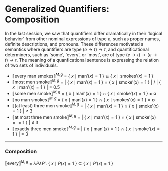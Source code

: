 # Generalized Quantifiers: Composition 

In the last session, we saw that quantifiers differ dramatically in their ‘logical behavior’ from other nominal expressions of type $e$, such as proper names, definite descriptions, and pronouns. These differences motivated a semantics where quantifiers are type $(e \rightarrow t) \rightarrow t$, and quantificational determiners, such as 'some', 'every', or 'most', are of type $(e \rightarrow t) \rightarrow (e \rightarrow t) \rightarrow t$. The meaning of a quanficational sentence is expressing the relation of two sets of individuals. 

- $⟦\text{every man smokes}⟧^{M,g}$ = { $x \mid \text{man}'(x) = 1$ } $\subseteq$ { $x \mid \text{smokes}'(x) = 1$ }
- $⟦\text{most men smoke}⟧^{M,g}$ = | { $x \mid \text{man}'(x)= 1$ } $\cap$ { $x \mid \text{smoke}'(x) =1$ } | / | { $x \mid \text{man}'(x) = 1$ } | = 0.5
- $⟦\text{some men smoke}⟧^{M,g}$ = { $x \mid \text{man}'(x) = 1$ } $\cap$ { $x \mid \text{smoke}'(x) = 1$ } $\neq$ $\emptyset$
- $⟦\text{no man smokes}⟧^{M,g}$ = { $x \mid \text{man}'(x) = 1$ } $\cap$ { $x \mid \text{smokes}'(x) = 1$ } = $\emptyset$
- $⟦\text{(at least) three men smoke}⟧^{M,g}$ = | { $x \mid \text{man}'(x) = 1$ } $\cap$ { $x \mid \text{smoke}'(x) = 1$ } | $\geq$ 3
- $⟦\text{at most three men smoke}⟧^{M,g}$ = | { $x \mid \text{man}'(x) = 1$ } $\cap$ { $x \mid \text{smoke}'(x)= =1$ } | $\leq$ 3
- $⟦\text{exactly three men smoke}⟧^{M,g}$ = | { $x \mid \text{man}'(x) = 1$ } $\cap$ { $x \mid \text{smoke}'(x) = 1$ } | = 3

--- 

### Composition 

$⟦\text{every}⟧^{M,g}$ = $\lambda P \lambda P'.$ { $x \mid P(x) = 1$ } $\subseteq$ { $x \mid P'(x) = 1$ }

